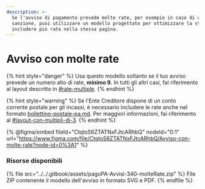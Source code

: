 ```yaml
---
description: >-
  Se l'avviso di pagamento prevede molte rate, per esempio in caso di una
  sanzione, puoi utilizzare un modello progettato per ottimizzare la stampa e
  includere più rate nella stessa pagina.
---
```


# Avviso con molte rate

{% hint style="danger" %}
Usa questo modello soltanto se il tuo avviso prevede un numero alto di rate, **minimo 9.** In tutti gli altri casi, fai riferimento al layout descritto in [#rate-multiple](../../allegato-2/specifiche-tecniche/dati-per-il-pagamento/#rate-multiple "mention").
{% endhint %}

{% hint style="warning" %}
Se l'Ente Creditore dispone di un conto corrente postale per gli incassi, è necessario includere le rate anche nel formato [bollettino-postale-pa.md](../../allegato-2/specifiche-tecniche/dati-per-il-pagamento/bollettino-postale-pa.md "mention"). Per maggiori informazioni, fai riferimento al [#layout-con-multipli-di-3](../../allegato-2/specifiche-tecniche/dati-per-il-pagamento/bollettino-postale-pa.md#layout-con-multipli-di-3 "mention").
{% endhint %}

{% @figma/embed fileId="CtqIoS6ZTATNxFJtcARhbQ" nodeId="0:1" url="https://www.figma.com/file/CtqIoS6ZTATNxFJtcARhbQ/Avviso-con-molte-rate?node-id=0%3A1" %}

### Risorse disponibili

{% file src="../../.gitbook/assets/pagoPA-Avvisi-340-molteRate.zip" %}
File ZIP contenente il modello dell'avviso in formato SVG e PDF.
{% endfile %}
